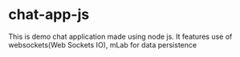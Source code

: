 # chat-app-js
This is demo chat application made using node js. It features use of websockets(Web Sockets IO),  mLab for data persistence
